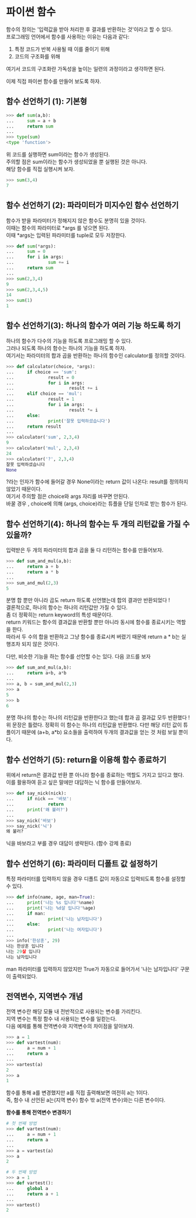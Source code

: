 파이썬 함수
=========
함수의 정의는 '입력값을 받아 처리한 후 결과를 반환하는 것'이라고 할 수 있다.  
프로그래밍 언어에서 함수를 사용하는 이유는 다음과 같다:
1. 특정 코드가 반복 사용될 때 이를 줄이기 위해
2. 코드의 구조화를 위해

여기서 코드의 구조화란 가독성을 높이는 일련의 과정이라고 생각하면 된다.  

이제 직접 파이썬 함수를 만들어 보도록 하자.

함수 선언하기 (1): 기본형
----------
```python
>>> def sum(a,b):
...     sum = a + b
...     return sum
... 
>>> type(sum)
<type 'function'>
```
위 코드를 실행하면 sum이라는 함수가 생성된다.  
주의할 점은 sum이라는 함수가 생성되었을 뿐 실행된 것은 아니다.  
해당 함수를 직접 실행시켜 보자.

```python
>>> sum(3,4)
7
```

함수 선언하기 (2): 파라미터가 미지수인 함수 선언하기
---------------
함수가 받을 파라미터가 정해지지 않은 함수도 분명히 있을 것이다.  
이때는 함수의 파라미터로 \*args 를 넣으면 된다.  
이때 \*args는 입력된 파라미터를 tuple로 모두 저장한다.  

```python
>>> def sum(*args):
...     sum = 0
...     for i in args:
...             sum += i
...     return sum
... 
>>> sum(2,3,4)
9
>>> sum(2,3,4,5)
14
>>> sum(1)
1
```

함수 선언하기(3): 하나의 함수가 여러 기능 하도록 하기
--------------
하나의 함수가 다수의 기능을 하도록 프로그래밍 할 수 있다.  
그러나 되도록 하나의 함수는 하나의 기능을 하도록 하자.  
여기서는 파라미터의 합과 곱을 반환하는 하나의 함수인 calculator를 정의할 것이다. 

```python
>>> def calculator(choice, *args):
...     if choice == 'sum':
...             result = 0
...             for i in args:
...                     result += i
...     elif choice == 'mul':
...             result = 1
...             for i in args:
...                     result *= i
...     else: 
...             print('잘못 입력하셨습니다')
...     return result
... 
>>> calculator('sum', 2,3,4)
9
>>> calculator('mul', 2,3,4)
24
>>> calculator('?', 2,3,4)
잘못 입력하셨습니다
None
```
?라는 인자가 함수에 들어갈 경우 None이라는 return 값이 나온다: result를 정의하지 않았기 때문이다.  
여기서 주의할 점은 choice와 args 자리를 바꾸면 안된다.  
바꿀 경우 , choice에 의해 (args, choice)라는 튜플을 단일 인자로 받는 함수가 된다.  

함수 선언하기(4): 하나의 함수는 두 개의 리턴값을 가질 수 있을까?
-------
입력받은 두 개의 파라미터의 합과 곱을 둘 다 리턴하는 함수를 만들어보자.

``` python
>>> def sum_and_mul(a,b):
...     return a + b
...     return a * b
... 
>>> sum_and_mul(2,3)
5
```

분명 합 뿐만 아니라 곱도 return 하도록 선언했는데 합의 결과만 반환되었다 !  
결론적으로, 하나의 함수는 하나의 리턴값만 가질 수 있다.  
좀 더 정확히는 return keyword의 특성 때문이다.  
return 키워드는 함수의 결과값을 반환할 뿐만 아니라 동시에 함수를 종료시키는 역할을 한다.  
따라서 두 수의 합을 반환하고 그냥 함수를 종료시켜 버렸기 때문에 return a * b는 실행조차 되지 않은 것이다.  

다만, 비슷한 기능을 하는 함수를 선언할 수는 있다. 다음 코드를 보자  
```python
>>> def sum_and_mul(a,b):
...     return a+b, a*b
... 
>>> a, b = sum_and_mul(2,3)
>>> a
5
>>> b
6
```
분명 하나의 함수는 하나의 리턴값을 반환한다고 했는데 합과 곱 결과값 모두 반환했다 !  
위 문장은 틀렸다. 정확히 이 함수는 하나의 리턴값을 반환했다. 다만 해당 리턴 값이 튜플이기 때문에 (a+b, a\*b)
요소들을 출력하여 두개의 결과값을 얻는 것 처럼 보일 뿐이다.

함수 선언하기 (5): return을 이용해 함수 종료하기
------
위에서 return은 결과값 반환 뿐 아니라 함수를 종료하는 역할도 가지고 있다고 했다.  
이를 활용하여 듣고 싶은 말에만 대답하는 닉 함수를 만들어보자.   

```python
>>> def say_nick(nick):
...     if nick == '바보':
...             return
...     print('왜 불러?')
... 
>>> say_nick('바보')
>>> say_nick('닉')
왜 불러?
```
닉을 바보라고 부를 경우 대답이 생략된다. (함수 강제 종료)

함수 선언하기 (6): 파라미터 디폴트 값 설정하기
-----------------------------------
특정 파라미터를 입력하지 않을 경우 디폴트 값이 자동으로 입력되도록 함수를 설정할 수 있다.

```python
>>> def info(name, age, man=True):
...     print('나는 %s 입니다'%name)
...     print('나는 %d살 입니다'%age)
...     if man:
...             print('나는 남자입니다')
...     else:
...             print('나는 여자입니다')
... 
>>> info('한상훈', 29)
나는 한상훈 입니다
나는 29살 입니다
나는 남자입니다
```
man 파라미터를 입력하지 않았지만 True가 자동으로 들어가서 '나는 남자입니다' 구문이 출력되었다.

전역변수, 지역변수 개념
------------------
전역 변수란 해당 모듈 내 전반적으로 사용되는 변수를 가리킨다.  
지역 변수는 특정 함수 내 사용되는 변수를 일컫는다.  
다음 예제를 통해 전역변수와 지역변수의 차이점을 알아보자.  

```python
>>> a = 1
>>> def vartest(num):
...     a = num + 1
...     return a
... 
>>> vartest(a)
2
>>> a
1
```
함수를 통해 a를 변경했지만 a를 직접 출력해보면 여전히 a는 1이다.  
즉, 함수 내 선언된 a는(지역 변수) 함수 밖 a(전역 변수)와는 다른 변수이다.

**함수를 통해 전역변수 변경하기**
```python
# 첫 번째 방법
>>> def vartest(num):
...     a = num + 1
...     return a
... 
>>> a = vartest(a)
>>> a
2

# 두 번째 방법
>>> a = 1
>>> def vartest():
...     global a
...     return a + 1
... 
>>> vartest()
2
```
